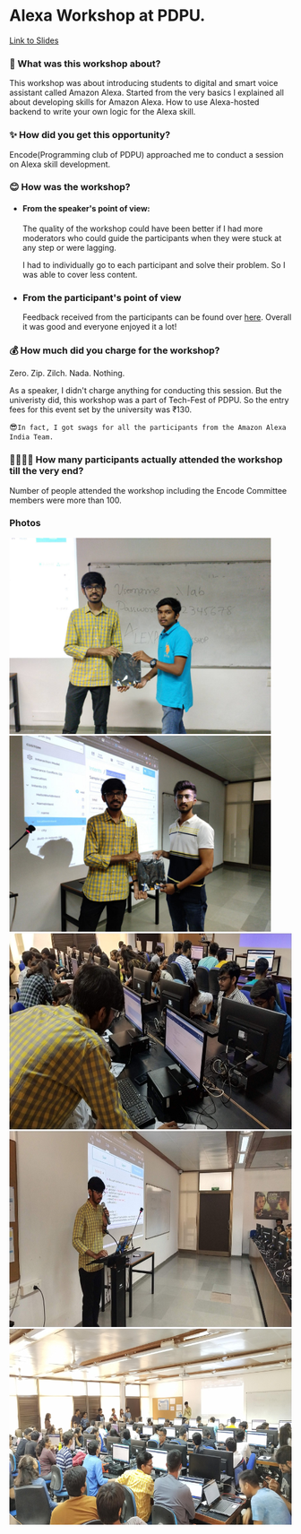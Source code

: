 # Alexa Workshop at PDPU.

[Link to Slides](https://speakerdeck.com/nimeshs17/alexa-workshop-pdpu-2019)

### 🤔 What was this workshop about?
This workshop was about introducing students to digital and smart voice assistant called Amazon Alexa. Started from the very basics I explained all about developing skills for Amazon Alexa. How to use Alexa-hosted backend to write your own logic for the Alexa skill. 

### ✨ How did you get this opportunity?
Encode(Programming club of PDPU) approached me to conduct a session on Alexa skill development.

### 😊 How was the workshop?

- #### From the speaker's point of view:  
  The quality of the workshop could have been better if I had more moderators who could guide the participants when they were stuck at any step or were lagging.

  I had to individually go to each participant and solve their problem. So I was able to cover less content.

- ### From the participant's point of view
  Feedback received from the participants can be found over [here](https://docs.google.com/spreadsheets/d/1p8Cimgfyx7h6OLT4MlZBwqEPJAA_j9f6co9xi6re5Ko/edit?usp=sharing).
  Overall it was good and everyone enjoyed it a lot!

### 💰 How much did you charge for the workshop?

Zero. Zip. Zilch. Nada. Nothing.

As a speaker, I didn't charge anything for conducting this session.
But the univeristy did, this workshop was a part of Tech-Fest of PDPU. So the entry fees for this event set by the university was ₹130.

😎`In fact, I got swags for all the participants from the Amazon Alexa India Team.`


### 👨‍👩‍👧‍👦 How many participants actually attended the workshop till the very end?

Number of people attended the workshop including the Encode Committee members were more than 100.

### Photos

<img src="1.jpg" alt="tshirt-winner-1" height="350" title="Winners"/>
<img src="2.jpg" alt="tshirt-winner-2" height="350" title="Winners"/>
<img src="3.jpeg" alt="hall-pic-3" height="350" title="event"/>
<img src="4.jpeg" alt="hall-pic-4" height="350" title="event"/>
<img src="5.jpeg" alt="hall-pic-5" height="350" title="event"/>